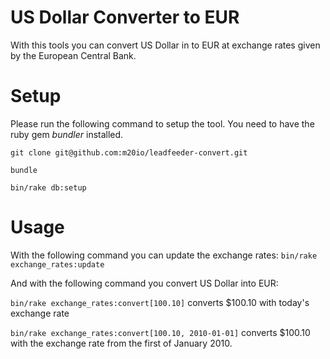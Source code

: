 # US Dollar Converter to EUR

With this tools you can convert US Dollar in to EUR at exchange rates given by the European Central Bank.

# Setup

Please run the following command to setup the tool. You need to have the ruby gem *bundler* installed.

`git clone git@github.com:m20io/leadfeeder-convert.git`

`bundle`

`bin/rake db:setup`

# Usage

With the following command you can update the exchange rates:
`bin/rake exchange_rates:update`

And with the following command you convert US Dollar into EUR:

`bin/rake exchange_rates:convert[100.10]` converts $100.10 with today's exchange rate

`bin/rake exchange_rates:convert[100.10, 2010-01-01]` converts $100.10 with the exchange rate from the first of January 2010.